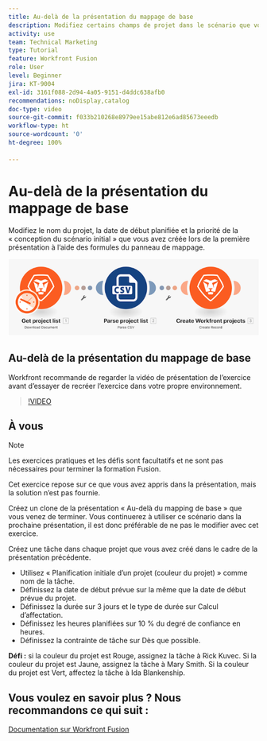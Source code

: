 ```yaml
---
title: Au-delà de la présentation du mappage de base
description: Modifiez certains champs de projet dans le scénario que vous avez créé précédemment à l’aide des formules du panneau de mappage dans  [!DNL Adobe Workfront Fusion].
activity: use
team: Technical Marketing
type: Tutorial
feature: Workfront Fusion
role: User
level: Beginner
jira: KT-9004
exl-id: 3161f088-2d94-4a05-9151-d4ddc638afb0
recommendations: noDisplay,catalog
doc-type: video
source-git-commit: f033b210268e8979ee15abe812e6ad85673eeedb
workflow-type: ht
source-wordcount: '0'
ht-degree: 100%

---
```


# Au-delà de la présentation du mappage de base

Modifiez le nom du projet, la date de début planifiée et la priorité de la « conception du scénario initial » que vous avez créée lors de la première présentation à l’aide des formules du panneau de mappage.

![Image du scénario Fusion](assets/understand-the-basics-1.png)

## Au-delà de la présentation du mappage de base

Workfront recommande de regarder la vidéo de présentation de l’exercice avant d’essayer de recréer l’exercice dans votre propre environnement.

>[!VIDEO](https://video.tv.adobe.com/v/335264/?quality=12&learn=on)


## À vous

>[!NOTE]
>
>Les exercices pratiques et les défis sont facultatifs et ne sont pas nécessaires pour terminer la formation Fusion.

Cet exercice repose sur ce que vous avez appris dans la présentation, mais la solution n’est pas fournie.

Créez un clone de la présentation « Au-delà du mapping de base » que vous venez de terminer. Vous continuerez à utiliser ce scénario dans la prochaine présentation, il est donc préférable de ne pas le modifier avec cet exercice.

Créez une tâche dans chaque projet que vous avez créé dans le cadre de la présentation précédente.

* Utilisez « Planification initiale d’un projet (couleur du projet) » comme nom de la tâche.
* Définissez la date de début prévue sur la même que la date de début prévue du projet.
* Définissez la durée sur 3 jours et le type de durée sur Calcul d’affectation.
* Définissez les heures planifiées sur 10 % du degré de confiance en heures.
* Définissez la contrainte de tâche sur Dès que possible.

**Défi :** si la couleur du projet est Rouge, assignez la tâche à Rick Kuvec. Si la couleur du projet est Jaune, assignez la tâche à Mary Smith. Si la couleur du projet est Vert, affectez la tâche à Ida Blankenship.

## Vous voulez en savoir plus ? Nous recommandons ce qui suit :

[Documentation sur Workfront Fusion](https://experienceleague.adobe.com/docs/workfront/using/adobe-workfront-fusion/workfront-fusion-2.html?lang=fr)
